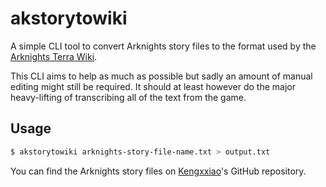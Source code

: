 # akstorytowiki

A simple CLI tool to convert Arknights story files to the format used by the
[Arknights Terra Wiki](https://arknights.wiki.gg).

This CLI aims to help as much as possible but sadly an amount of manual editing
might still be required. It should at least however do the major heavy-lifting
of transcribing all of the text from the game.

## Usage

```sh
$ akstorytowiki arknights-story-file-name.txt > output.txt
```

You can find the Arknights story files on [Kengxxiao](https://github.com/Kengxxiao/ArknightsGameData_YoStar/tree/main/en_US/gamedata/story/activities)'s
GitHub repository.
